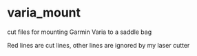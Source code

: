 # varia_mount
cut files for mounting Garmin Varia to a saddle bag

Red lines are cut lines, other lines are ignored by my laser cutter
